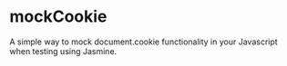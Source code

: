 # mockCookie
A simple way to mock document.cookie functionality in your Javascript when testing using Jasmine.
